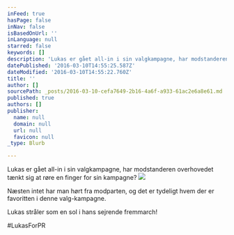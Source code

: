 ```yaml
---
inFeed: true
hasPage: false
inNav: false
isBasedOnUrl: ''
inLanguage: null
starred: false
keywords: []
description: 'Lukas er gået all-in i sin valgkampagne, har modstanderen overhovedet tænkt sig at røre en finger for sin kampagne?'
datePublished: '2016-03-10T14:55:25.587Z'
dateModified: '2016-03-10T14:55:22.760Z'
title: ''
author: []
sourcePath: _posts/2016-03-10-cefa7649-2b16-4a6f-a933-61ac2e6a8e61.md
published: true
authors: []
publisher:
  name: null
  domain: null
  url: null
  favicon: null
_type: Blurb

---
```

Lukas er gået all-in i sin valgkampagne, har modstanderen overhovedet tænkt sig at røre en finger for sin kampagne?
![](https://s3-us-west-2.amazonaws.com/the-grid-img/p/f6174958106505ced7042be4595a542c6c1b882f.png)

Næsten intet har man hørt fra modparten, og det er tydeligt hvem der er favoritten i denne valg-kampagne.

Lukas stråler som en sol i hans sejrende fremmarch!

\#LukasForPR